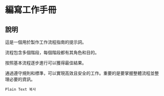 # 編寫工作手冊

## 說明
這是一個用於製作工作流程指南的提示詞。

流程包含多個階段，每個階段都有其角色和目的。

按照基本流程逐步進行可以獲得最佳結果。

通過遵守規則和標準，可以實現高效且安全的工作。重要的是要掌握整體流程並整理必要的資訊。

```plaintext
Plain Text 복사​
```